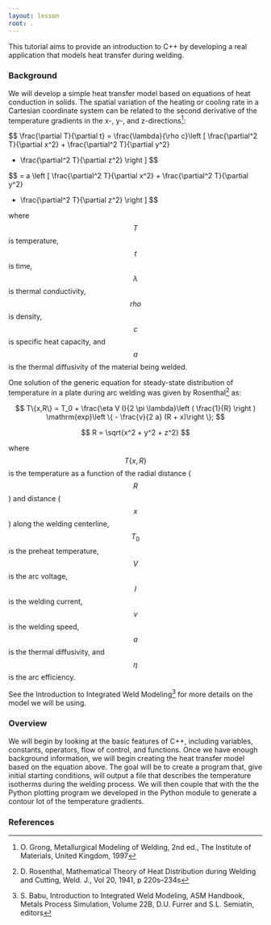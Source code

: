 ```yaml
---
layout: lesson
root: .
---
```


This tutorial aims to provide an introduction to C++ by developing a real application that models heat transfer during welding.

### Background

We will develop a simple heat transfer model based on equations of heat conduction in solids. The spatial variation of the heating
or cooling rate in a Cartesian coordinate system can be related to the second derivative of the temperature gradients in the
x-, y-, and z-directions[^1]:

$$
\frac{\partial T}{\partial t} = \frac{\lambda}{\rho c}\left [ \frac{\partial^2 T}{\partial x^2} + \frac{\partial^2 T}{\partial y^2}
+ \frac{\partial^2 T}{\partial z^2} \right ]
$$

$$
= a \left [ \frac{\partial^2 T}{\partial x^2} + \frac{\partial^2 T}{\partial y^2}
+ \frac{\partial^2 T}{\partial z^2} \right ]
$$

where $$ T $$ is temperature, $$ t $$ is time, $$ \lambda $$ is thermal conductivity, $$ rho $$ is density, $$ c $$ is specific heat capacity, and 
$$ a $$ is the thermal diffusivity of the material being welded.

One solution of the generic equation for steady-state distribution of temperature in a plate during arc welding was given
by Rosenthal[^2] as:

$$
T\{x,R\} = T_0 + \frac{\eta V I}{2 \pi \lambda}\left ( \frac{1}{R} \right ) \mathrm{exp}\left \{ - \frac{v}{2 a} (R + x)\right \};
$$

$$
R = \sqrt{x^2 + y^2 + z^2}
$$

where $$ T\{x,R\} $$ is the temperature as a function of the radial distance ($$ R $$) and distance ($$ x $$) along the welding centerline,
$$ T_0 $$ is the preheat temperature, $$ V $$ is the arc voltage, $$ I $$ is the welding current, $$ v $$ is the welding speed, 
$$ a $$ is the thermal diffusivity, and $$ \eta $$ is the arc efficiency.

See the Introduction to Integrated Weld Modeling[^3] for more details on the model we will be using.

### Overview

We will begin by looking at the basic features of C++, including variables, constants, operators, flow of control, and functions. 
Once we have enough background information, we will begin creating the heat transfer model based on the equation above. The goal
will be to create a program that, give initial starting conditions, will output a file that describes the temperature isotherms
during the welding process. We will then couple that with the the Python plotting program we developed in the Python module to
generate a contour lot of the temperature gradients.

### References

[^1]: O. Grong, Metallurgical Modeling of Welding, 2nd ed., The Institute of Materials, United Kingdom, 1997
[^2]: D. Rosenthal, Mathematical Theory of Heat Distribution during Welding and Cutting, Weld. J., Vol 20, 1941, p 220s–234s
[^3]: S. Babu, Introduction to Integrated Weld Modeling, ASM Handbook, Metals Process Simulation, Volume 22B, D.U. Furrer and S.L. Semiatin, editors